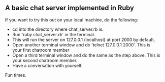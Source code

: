 ## A basic chat server implemented in Ruby

If you want to try this out on your local machine, do the following:

- cd into the directory where chat_server.rb is.
- Run 'ruby chat_server.rb' in the terminal.
- This will run the server on 127.0.0.1 (localhost) at port 2000 by default.
- Open another terminal window and do 'telnet 127.0.0.1 2000'. This is your first chatroom member
- Open a third terminal window and do the same as the step above. This is your second chatroom member.
- Have a conversation with yourself.

Fun times.